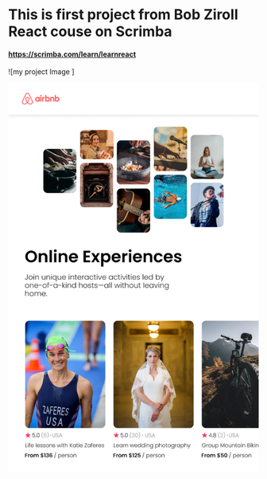# This is first project from Bob Ziroll React couse on Scrimba 
#### https://scrimba.com/learn/learnreact
![my project Image ]


![Project targeted figma Image](./src/assets/AirBnb%20Experiences.png)

